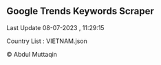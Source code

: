 

## Google Trends Keywords Scraper 
 
Last Update 08-07-2023 , 11:29:15

Country List :
VIETNAM.json



© Abdul Muttaqin 
